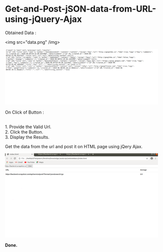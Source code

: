 # Get-and-Post-jSON-data-from-URL-using-jQuery-Ajax

Obtained Data :

<img src="data.png" /img>

![picture](data.png)

On Click of Button :

<br />
1. Provide the Valid Url.
<br />
2. Click the Button. 
<br />
3. Display the Results.
<br />

Get the data from the url and post it on HTML page using jQery Ajax.

![picture](output.png)

<b> Done. </b> 
